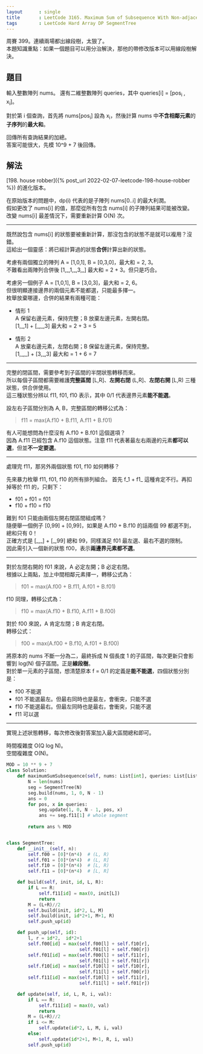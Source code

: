 ```yaml
---
layout      : single
title       : LeetCode 3165. Maximum Sum of Subsequence With Non-adjacent Elements
tags        : LeetCode Hard Array DP SegmentTree
---
```

周賽 399。連續兩場都出線段樹，太狠了。  
本題知識重點：如果一個題目可以用分治解決，那他的帶修改版本可以用線段樹解決。  

## 題目

輸入整數陣列 nums。
還有二維整數陣列 queries，其中 queries[i] = [pos<sub>i</sub> , x<sub>i</sub>]。  

對於第 i 個查詢，首先將 nums[pos<sub>i</sub>] 設為 x<sub>i</sub>，然後計算 nums 中**不含相鄰元素**的**子序列**的**最大和**。  

回傳所有查詢結果的加總。  
答案可能很大，先模 10^9 + 7 後回傳。  

## 解法

[198. house robber]({% post_url 2022-02-07-leetcode-198-house-robber %}) 的進化版本。  

在原始版本的問題中，dp(i) 代表的是子陣列 nums[0..i] 的最大利潤。  
假如更改了 nums[i] 的值，那麼從所有包含 nums[i] 的子陣列結果可能被改變。改變 nums[i] 最差情況下，需要重新計算 O(N) 次。  

---

既然說包含 nums[i] 的狀態要被重新計算，那沒包含的狀態不是就可以複用？沒錯。  
這給出一個靈感：將已經計算過的狀態**合併**計算出新的狀態。  

考慮有兩個獨立的陣列 A = [1,0,1], B = [0,3,0]，最大和 = 2, 3。  
不難看出兩陣列合併後 [1,\_,1,\_,3,\_] 最大和 = 2 + 3。但只是巧合。  

考慮另一個例子 A = [1,0,1], B = [3,0,3]，最大和 = 2, 6。  
但很明顯連接邊界的兩個元素不能都選，只能最多擇一。  
枚舉放棄哪邊，合併的結果有兩種可能：  

- 情形 1  
    A 保留右邊元素，保持完整；B 放棄左邊元素，左開右閉。  
    [1,\_,1] + [\_,\_,3] 最大和 = 2 + 3 = 5  

- 情形 2  
    A 放棄右邊元素，左閉右開；B 保留左邊元素，保持完整。  
    [1,\_,\_] + [3,\_,3] 最大和 = 1 + 6 = 7  

---

完整的閉區間，需要參考到子區間的半閉狀態轉移而來。  
所以每個子區間都需要維護**完整區間** [L,R]、**左開右閉** (L,R]、**左閉右開** [L,R) 三種狀態，供合併使用。  
這三種狀態分辨以 f11, f01, f10 表示，其中 0/1 代表邊界元素**能不能選**。  

設左右子區間分別為 A, B，完整區間的轉移公式為：  
> f11 = max(A.f10 + B.f11, A.f11 + B.f01)  

有人可能想問為什麼沒有 A.f10 + B.f01 這個選項？  
因為 A.f11 已經包含 A.f10 這個狀態。注意 f11 代表著最左右兩邊的元素**都可以選**，但並**不一定要選**。  

---

處理完 f11，那另外兩個狀態 f01, f10 如何轉移？  

先來暴力枚舉 f11, f01, f10 的所有排列組合。
首先 f\_1 + f1\_ 這種肯定不行。再扣掉等於 f11 的，只剩下：  

- f01 + f01 = f01  
- f10 + f10 = f10  

難到 f01 只能由兩個左開右閉區間組成嗎？  
隨便舉一個例子 [0,99] + [0,99]，如果是 A.f10 + B.f10 的話兩個 99 都選不到，總和只有 0！  
正確方式是 [\_,\_] + [\_,99] 總和 99，同樣滿足 f01 最左選、最右不選的限制。  
因此需引入一個新的狀態 f00，表示**兩邊界元素都不選**。  

---

對於左閉右開的 f01 來說，A 必定左開；B 必定右閉。  
根據以上兩點，加上中間相鄰元素擇一，轉移公式為：  
> f01 = max(A.f00 + B.f11, A.f01 + B.f01)  

f10 同理，轉移公式為：  
> f10 = max(A.f10 + B.f10, A.f11 + B.f00)  

對於 f00 來說，A 肯定左閉；B 肯定右閉。  
轉移公式：  
> f00 = max(A.f00 + B.f10, A.f01 + B.f00)  

將原本的 nums 不斷一分為二，最終拆成 N 個長度 1 的子區間，每次更新只會影響到 log(N) 個子區間。正是**線段樹**。  
對於單一元素的子區間，想清楚原本 f = 0/1 的定義是**能不能選**，四個狀態分別是：  

- f00 不能選  
- f01 不能選最左。但最右同時也是最左，會衝突，只能不選  
- f10 不能選最右。但最左同時也是最右，會衝突，只能不選  
- f11 可以選  

---

實現上述狀態轉移，每次修改後對答案加入最大區間總和即可。  

時間複雜度 O(Q log N)。  
空間複雜度 O(N)。  

```python
MOD = 10 ** 9 + 7
class Solution:
    def maximumSumSubsequence(self, nums: List[int], queries: List[List[int]]) -> int:
        N = len(nums)
        seg = SegmentTree(N)
        seg.build(nums, 1, 0, N - 1)
        ans = 0
        for pos, x in queries:
            seg.update(1, 0, N - 1, pos, x)
            ans += seg.f11[1] # whole segment
            
        return ans % MOD


class SegmentTree:
    def __init__(self, n):
        self.f00 = [0]*(n*4)  # (L, R)
        self.f01 = [0]*(n*4)  # (L, R]
        self.f10 = [0]*(n*4)  # [L, R)
        self.f11 = [0]*(n*4)  # [L, R]

    def build(self, init, id, L, R):
        if L == R:
            self.f11[id] = max(0, init[L])
            return
        M = (L+R)//2
        self.build(init, id*2, L, M)
        self.build(init, id*2+1, M+1, R)
        self.push_up(id)

    def push_up(self, id):
        l, r = id*2,  id*2+1
        self.f00[id] = max(self.f00[l] + self.f10[r],
                           self.f01[l] + self.f00[r])
        self.f01[id] = max(self.f00[l] + self.f11[r],
                           self.f01[l] + self.f01[r])
        self.f10[id] = max(self.f10[l] + self.f10[r],
                           self.f11[l] + self.f00[r])
        self.f11[id] = max(self.f10[l] + self.f11[r],
                           self.f11[l] + self.f01[r])

    def update(self, id, L, R, i, val):
        if L == R:  
            self.f11[id] = max(0, val)
            return
        M = (L+R)//2
        if i <= M:
            self.update(id*2, L, M, i, val)
        else:
            self.update(id*2+1, M+1, R, i, val)
        self.push_up(id)
```
